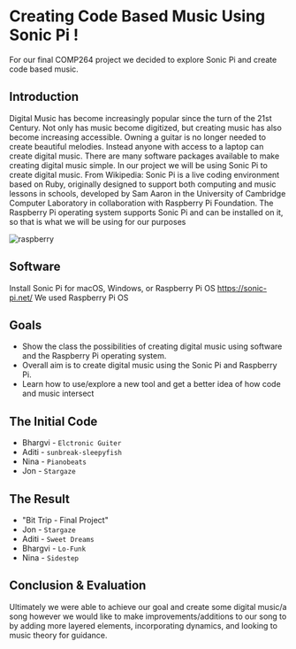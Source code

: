 # Creating Code Based Music Using Sonic Pi !

For our final COMP264 project we decided to explore Sonic Pi and create code based music. 

## Introduction

Digital Music has become increasingly popular since the turn of the 21st Century. Not only has music become digitized, but creating music has also become increasing accessible. Owning a guitar is no longer needed to create beautiful melodies. Instead anyone with access to a laptop can create digital music. There are many software packages available to make creating digital music simple. In our project we will be using Sonic Pi to create digital music. From Wikipedia: Sonic Pi is a live coding environment based on Ruby, originally designed to support both computing and music lessons in schools, developed by Sam Aaron in the University of Cambridge Computer Laboratory in collaboration with Raspberry Pi Foundation. The Raspberry Pi operating system supports Sonic Pi and can be installed on it, so that is what we will be using for our purposes

![raspberry](https://pbs.twimg.com/profile_images/3069760833/0108904c62f2d7058abd12476753d44f_400x400.png)

## Software 
Install Sonic Pi for macOS, Windows, or Raspberry Pi OS https://sonic-pi.net/
We used Raspberry Pi OS


## Goals 
* Show the class the possibilities of creating digital music using software and the Raspberry Pi operating system. 
* Overall aim is to create digital music using the Sonic Pi and Raspberry Pi.
* Learn how to use/explore a new tool and get a better idea of how code and music intersect

## The Initial Code 
* Bhargvi - `Elctronic Guiter` 
* Aditi - `sunbreak-sleepyfish`
* Nina - `Pianobeats`
* Jon - `Stargaze` 

## The Result
* "Bit Trip - Final Project"
* Jon - `Stargaze`
* Aditi - `Sweet Dreams`
* Bhargvi - `Lo-Funk`
* Nina - `Sidestep`

## Conclusion & Evaluation 

Ultimately we were able to achieve our goal and create some digital music/a song however we would like to make improvements/additions to our song to by adding more layered elements, incorporating dynamics, and looking to music theory for guidance. 


